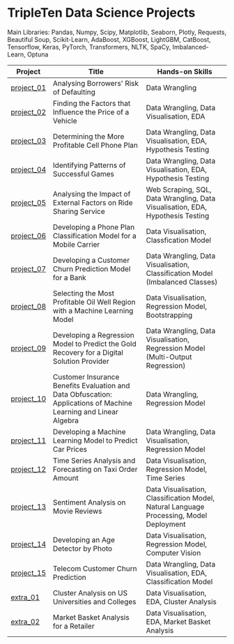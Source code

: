 # TripleTen Data Science Projects

Main Libraries: Pandas, Numpy, Scipy, Matplotlib, Seaborn, Plotly, Requests, Beautiful Soup, Scikit-Learn, AdaBoost, XGBoost, LightGBM, CatBoost, Tensorflow, Keras, PyTorch, Transformers, NLTK, SpaCy, Imbalanced-Learn, Optuna</br>


| Project | Title | Hands-on Skills |
| ------------- | ------------- | ------------- |
| [project_01](project_01) | Analysing Borrowers' Risk of Defaulting | Data Wrangling |
| [project_02](project_02) | Finding the Factors that Influence the Price of a Vehicle | Data Wrangling, Data Visualisation, EDA |
| [project_03](project_03) | Determining the More Profitable Cell Phone Plan | Data Wrangling, Data Visualisation, EDA, Hypothesis Testing |
| [project_04](project_04) | Identifying Patterns of Successful Games | Data Wrangling, Data Visualisation, EDA, Hypothesis Testing |
| [project_05](project_05) | Analysing the Impact of External Factors on Ride Sharing Service | Web Scraping, SQL, Data Wrangling, Data Visualisation, EDA, Hypothesis Testing |
| [project_06](project_06) | Developing a Phone Plan Classification Model for a Mobile Carrier | Data Visualisation, Classfication Model |
| [project_07](project_07) | Developing a Customer Churn Prediction Model for a Bank | Data Wrangling, Data Visualisation, Classification Model (Imbalanced Classes) |
| [project_08](project_08) | Selecting the Most Profitable Oil Well Region with a Machine Learning Model | Data Visualisation, Regression Model, Bootstrapping |
| [project_09](project_09) | Developing a Regression Model to Predict the Gold Recovery for a Digital Solution Provider | Data Wrangling, Data Visualisation, Regression Model (Multi-Output Regression) |
| [project_10](project_10) | Customer Insurance Benefits Evaluation and Data Obfuscation: Applications of Machine Learning and Linear Algebra | Data Wrangling, Regression Model |
| [project_11](project_11) | Developing a Machine Learning Model to Predict Car Prices | Data Wrangling, Data Visualisation, Regression Model |
| [project_12](project_12) | Time Series Analysis and Forecasting on Taxi Order Amount | Data Visualisation, Regression Model, Time Series |
| [project_13](project_13) | Sentiment Analysis on Movie Reviews | Data Visualisation, Classification Model, Natural Language Processing, Model Deployment |
| [project_14](project_14) | Developing an Age Detector by Photo | Data Visualisation, Regression Model, Computer Vision |
| [project_15](project_15) | Telecom Customer Churn Prediction | Data Wrangling, Data Visualisation, EDA, Classification Model |
| [extra_01](extra_01) | Cluster Analysis on US Universities and Colleges | Data Visualisation, EDA, Cluster Analysis |
| [extra_02](extra_02) | Market Basket Analysis for a Retailer | Data Visualisation, EDA, Market Basket Analysis |
